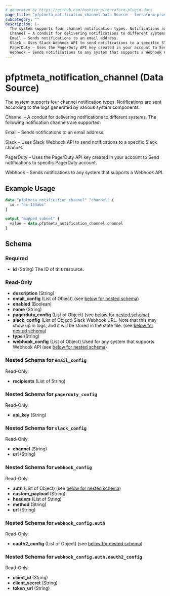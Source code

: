 ```yaml
---
# generated by https://github.com/hashicorp/terraform-plugin-docs
page_title: "pfptmeta_notification_channel Data Source - terraform-provider-pfptmeta"
subcategory: ""
description: |-
  The system supports four channel notification types. Notifications are sent according to the logs generated by various system components.
  Channel – A conduit for delivering notifications to different systems. The following notification channels are supported:
  Email – Sends notifications to an email address.
  Slack – Uses Slack Webhook API to send notifications to a specific Slack channel.
  PagerDuty – Uses the PagerDuty API key created in your account to Send notifications to specific PagerDuty account.
  Webhook – Sends notifications to any system that supports a Webhook API.
---
```


# pfptmeta_notification_channel (Data Source)

The system supports four channel notification types. Notifications are sent according to the logs generated by various system components.

Channel – A conduit for delivering notifications to different systems. The following notification channels are supported:

Email – Sends notifications to an email address.

Slack – Uses Slack Webhook API to send notifications to a specific Slack channel.

PagerDuty – Uses the PagerDuty API key created in your account to Send notifications to specific PagerDuty account.

Webhook – Sends notifications to any system that supports a Webhook API.

## Example Usage

```terraform
data "pfptmeta_notification_channel" "channel" {
  id = "nc-123abc"
}

output "mapped_subnet" {
  value = data.pfptmeta_notification_channel.channel
}
```

<!-- schema generated by tfplugindocs -->
## Schema

### Required

- **id** (String) The ID of this resource.

### Read-Only

- **description** (String)
- **email_config** (List of Object) (see [below for nested schema](#nestedatt--email_config))
- **enabled** (Boolean)
- **name** (String)
- **pagerduty_config** (List of Object) (see [below for nested schema](#nestedatt--pagerduty_config))
- **slack_config** (List of Object) Slack Webhook URL. Note that this may show up in logs, and it will be stored in the state file. (see [below for nested schema](#nestedatt--slack_config))
- **type** (String)
- **webhook_config** (List of Object) Used for any system that supports Webhook API (see [below for nested schema](#nestedatt--webhook_config))

<a id="nestedatt--email_config"></a>
### Nested Schema for `email_config`

Read-Only:

- **recipients** (List of String)


<a id="nestedatt--pagerduty_config"></a>
### Nested Schema for `pagerduty_config`

Read-Only:

- **api_key** (String)


<a id="nestedatt--slack_config"></a>
### Nested Schema for `slack_config`

Read-Only:

- **channel** (String)
- **url** (String)


<a id="nestedatt--webhook_config"></a>
### Nested Schema for `webhook_config`

Read-Only:

- **auth** (List of Object) (see [below for nested schema](#nestedobjatt--webhook_config--auth))
- **custom_payload** (String)
- **headers** (List of String)
- **method** (String)
- **url** (String)

<a id="nestedobjatt--webhook_config--auth"></a>
### Nested Schema for `webhook_config.auth`

Read-Only:

- **oauth2_config** (List of Object) (see [below for nested schema](#nestedobjatt--webhook_config--auth--oauth2_config))

<a id="nestedobjatt--webhook_config--auth--oauth2_config"></a>
### Nested Schema for `webhook_config.auth.oauth2_config`

Read-Only:

- **client_id** (String)
- **client_secret** (String)
- **token_url** (String)


